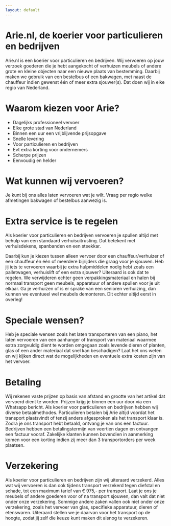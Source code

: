 ```yaml
---
layout: default
---
```


# Arie.nl, de koerier voor particulieren en bedrijven 

Arie.nl is een koerier voor particulieren en bedrijven. Wij vervoeren op jouw verzoek
goederen die je hebt aangekocht of verhuizen meubels of andere grote en kleine objecten
naar een nieuwe plaats van bestemming. Daarbij maken we gebruik van een bestelbus of
een bakwagen, met naast de chauffeur indien gewenst één of meer extra sjouwer(s). Dat
doen wij in elke regio van Nederland.

# Waarom kiezen voor Arie?

* Dagelijks professioneel vervoer
* Elke grote stad van Nederland
* Binnen een uur een vrijblijvende prijsopgave
* Snelle levering
* Voor particulieren en bedrijven
* Evt extra korting voor ondernemers 
* Scherpe prijzen
* Eenvoudig en helder

# Wat kunnen wij vervoeren? 

Je kunt bij ons alles laten vervoeren wat je wilt. Vraag per regio welke afmetingen bakwagen
of bestelbus aanwezig is.

# Extra service is te regelen

Als koerier voor particulieren en bedrijven vervoeren je spullen altijd met behulp van een
standaard verhuisuitrusting. Dat betekent met verhuisdekens, spanbanden en een steekkar.

Daarbij kun je kiezen tussen alleen vervoer door een chauffeur/verhuizer of een chauffeur én
één of meerdere bijrijders die graag voor je sjouwen. Heb jij iets te vervoeren waarbij je extra
hulpmiddelen nodig hebt zoals een palletwagen, verhuislift of een extra sjouwer? Uiteraard is
ook dat te regelen. We verwijderen echter geen verpakkingsmateriaal en halen bij normaal
transport geen meubels, apparatuur of andere spullen voor je uit elkaar. Ga je verhuizen of is
er sprake van een senioren verhuizing, dan kunnen we eventueel wel meubels demonteren.
Dit echter altijd eerst in overleg!  

# Speciale wensen? 

Heb je speciale wensen zoals het laten transporteren van een piano, het laten vervoeren van
een aanhanger of transport van materiaal waarmee extra zorgvuldig dient te worden
omgegaan zoals levende dieren of planten, glas of een ander materiaal dat snel kan
beschadigen? Laat het ons weten en wij kijken direct wat de mogelijkheden en eventuele
extra kosten zijn van het vervoer.  

# Betaling 

Wij rekenen vaste prijzen op basis van afstand en grootte van het artikel dat vervoerd dient
te worden. Prijzen krijg je binnen een uur door via een Whatsapp bericht. Als koerier voor
particulieren en bedrijven hebben wij diverse betaalmethodes. Particulieren betalen bij Arie
altijd voordat het transport plaatsvindt of tenzij anders afgesproken als het transport klaar is.
Zodra je ons transport hebt betaald, ontvang je van ons een factuur. Bedrijven hebben een
betalingstermijn van veertien dagen en ontvangen een factuur vooraf. Zakelijke klanten
kunnen bovendien in aanmerking komen voor een korting indien zij meer dan 3
transportorders per week plaatsen. 

# Verzekering

Als koerier voor particulieren en bedrijven zijn wij uiteraard verzekerd. Alles wat wij
vervoeren is dan ook tijdens transport verzekerd tegen diefstal en schade, tot een maximum
tarief van € 975,- per transport. Laat je ons je meubels of andere goederen voor of na
transport sjouwen, dan valt dat niet onder onze verzekering. Sommige andere zaken vallen
ook niet onder onze verzekering, zoals het vervoer van glas, specifieke apparatuur, dieren of
etenswaren. Uiteraard stellen we je daarvan voor het transport op de hoogte, zodat jij zelf die
keuze kunt maken dit alsnog te verzekeren. 
